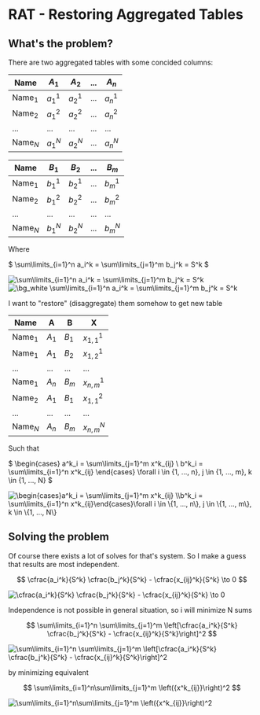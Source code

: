 # RAT - Restoring Aggregated Tables
## What's the problem?

There are two aggregated tables with some concided columns:

| Name | $A_1$ |  $A_2$ | ... | $A_n$ |
| --- | --- | --- | --- | --- |
| $\text{Name}_1$ | $a_1^1$ | $a_2^1$ | ... | $a_n^1$ |
| $\text{Name}_2$ | $a_1^2$ | $a_2^2$ | ... | $a_n^2$ |
| ... | ... | ... | ... | ... |
| $\text{Name}_N$ | $a_1^N$ | $a_2^N$ | ... | $a_n^N$ |

| Name | $B_1$ |  $B_2$ | ... | $B_m$ |
| --- | --- | --- | --- | --- |
| $\text{Name}_1$ | $b_1^1$ | $b_2^1$ | ... | $b_m^1$ |
| $\text{Name}_2$ | $b_1^2$ | $b_2^2$ | ... | $b_m^2$ |
| ... | ... | ... | ... | ... |
| $\text{Name}_N$ | $b_1^N$ | $b_2^N$ | ... | $b_m^N$ |

Where

$
\sum\limits_{i=1}^n a_i^k = \sum\limits_{j=1}^m b_j^k = S^k
$

<img src="https://latex.codecogs.com/svg.image?\sum\limits_{i=1}^n&space;a_i^k&space;=&space;\sum\limits_{j=1}^m&space;b_j^k&space;=&space;S^k" title="\sum\limits_{i=1}^n a_i^k = \sum\limits_{j=1}^m b_j^k = S^k" />

<img src="https://latex.codecogs.com/gif.image?\dpi{110}&space;\bg_white&space;\sum\limits_{i=1}^n&space;a_i^k&space;=&space;\sum\limits_{j=1}^m&space;b_j^k&space;=&space;S^k" title="\bg_white \sum\limits_{i=1}^n a_i^k = \sum\limits_{j=1}^m b_j^k = S^k" />

I want to "restore" (disaggregate) them somehow to get new table

| Name | A | B | X |
| --- | --- | --- | --- |
| $\text{Name}_1$ | $A_1$ | $B_1$ | $x_{1, 1}^1$ |
| $\text{Name}_1$ | $A_1$ | $B_2$ | $x_{1, 2}^1$ |
| ... | ... | ... | ... |
| $\text{Name}_1$ | $A_n$ | $B_m$ | $x_{n, m}^1$ |
| $\text{Name}_2$ | $A_1$ | $B_1$ | $x_{1, 1}^2$ |
| ... | ... | ... | ... |
| $\text{Name}_N$ | $A_n$ | $B_m$ | $x_{n, m}^N$ |

Such that

$
\begin{cases}
a^k_i = \sum\limits_{j=1}^m x^k_{ij} \\
b^k_i = \sum\limits_{i=1}^n x^k_{ij}
\end{cases}
\forall i \in \{1, ..., n\}, j \in \{1, ..., m\}, k \in \{1, ..., N\}
$

<img src="https://latex.codecogs.com/svg.image?\begin{cases}a^k_i&space;=&space;\sum\limits_{j=1}^m&space;x^k_{ij}&space;\\b^k_i&space;=&space;\sum\limits_{i=1}^n&space;x^k_{ij}\end{cases}\forall&space;i&space;\in&space;\{1,&space;...,&space;n\},&space;j&space;\in&space;\{1,&space;...,&space;m\},&space;k&space;\in&space;\{1,&space;...,&space;N\}" title="\begin{cases}a^k_i = \sum\limits_{j=1}^m x^k_{ij} \\b^k_i = \sum\limits_{i=1}^n x^k_{ij}\end{cases}\forall i \in \{1, ..., n\}, j \in \{1, ..., m\}, k \in \{1, ..., N\}" />

## Solving the problem

Of course there exists a lot of solves for that's system. So I make a guess that results are most independent. 

$$
\cfrac{a_i^k}{S^k} \cfrac{b_j^k}{S^k} - \cfrac{x_{ij}^k}{S^k} \to 0
$$

<img src="https://latex.codecogs.com/svg.image?\cfrac{a_i^k}{S^k}&space;\cfrac{b_j^k}{S^k}&space;-&space;\cfrac{x_{ij}^k}{S^k}&space;\to&space;0" title="\cfrac{a_i^k}{S^k} \cfrac{b_j^k}{S^k} - \cfrac{x_{ij}^k}{S^k} \to 0" />

Independence is not possible in general situation, so i will minimize N sums

$$
\sum\limits_{i=1}^n \sum\limits_{j=1}^m \left[\cfrac{a_i^k}{S^k} \cfrac{b_j^k}{S^k} - \cfrac{x_{ij}^k}{S^k}\right]^2
$$

<img src="https://latex.codecogs.com/svg.image?\sum\limits_{i=1}^n&space;\sum\limits_{j=1}^m&space;\left[\cfrac{a_i^k}{S^k}&space;\cfrac{b_j^k}{S^k}&space;-&space;\cfrac{x_{ij}^k}{S^k}\right]^2" title="\sum\limits_{i=1}^n \sum\limits_{j=1}^m \left[\cfrac{a_i^k}{S^k} \cfrac{b_j^k}{S^k} - \cfrac{x_{ij}^k}{S^k}\right]^2" />

by minimizing equivalent

$$
\sum\limits_{i=1}^n\sum\limits_{j=1}^m \left({x^k_{ij}}\right)^2
$$

<img src="https://latex.codecogs.com/svg.image?\sum\limits_{i=1}^n\sum\limits_{j=1}^m&space;\left({x^k_{ij}}\right)^2" title="\sum\limits_{i=1}^n\sum\limits_{j=1}^m \left({x^k_{ij}}\right)^2" />
